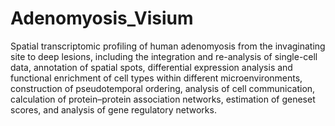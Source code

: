 # Adenomyosis_Visium
Spatial transcriptomic profiling of human adenomyosis from the invaginating site to deep lesions, including the integration and re-analysis of single-cell data, annotation of spatial spots, differential expression analysis and functional enrichment of cell types within different microenvironments, construction of pseudotemporal ordering, analysis of cell communication, calculation of protein–protein association networks, estimation of geneset scores, and analysis of gene regulatory networks.
